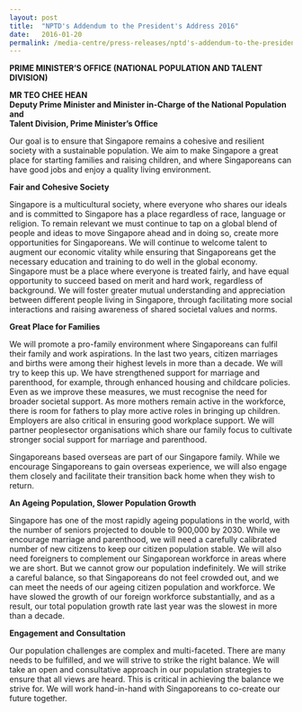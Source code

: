 ```yaml
---
layout: post
title:  "NPTD's Addendum to the President's Address 2016"
date:   2016-01-20
permalink: /media-centre/press-releases/nptd's-addendum-to-the-president's-address-2016/
---
```


**PRIME MINISTER’S OFFICE (NATIONAL POPULATION AND TALENT DIVISION)**

**MR TEO CHEE HEAN**  
**Deputy Prime Minister and Minister in-Charge of the National Population and  
Talent Division, Prime Minister’s Office**  

Our goal is to ensure that Singapore remains a cohesive and resilient society with a sustainable population. We aim to make Singapore a great place for starting families and raising children, and where Singaporeans can have good jobs and enjoy a quality living environment.

**Fair and Cohesive Society**  

Singapore is a multicultural society, where everyone who shares our ideals and is committed to Singapore has a place regardless of race, language or religion. To remain relevant we must continue to tap on a global blend of people and ideas to move Singapore ahead and in doing so, create more opportunities for Singaporeans. We will continue to welcome talent to augment our economic vitality while ensuring that Singaporeans get the necessary education and training to do well in the global economy. Singapore must be a place where everyone is treated fairly, and have equal opportunity to succeed based on merit and hard work, regardless of background. We will foster greater mutual understanding and appreciation between different people living in Singapore, through facilitating more social interactions and raising awareness of shared societal values and norms.

**Great Place for Families**  

We will promote a pro-family environment where Singaporeans can fulfil their family and work aspirations. In the last two years, citizen marriages and births were among their highest levels in more than a decade. We will try to keep this up. We have strengthened support for marriage and parenthood, for example, through enhanced housing and childcare policies. Even as we improve these measures, we must recognise the need for broader societal support. As more mothers remain active in the workforce, there is room for fathers to play more active roles in bringing up children. Employers are also critical in ensuring good workplace support. We will partner peoplesector organisations which share our family focus to cultivate stronger social support for marriage and parenthood.

Singaporeans based overseas are part of our Singapore family. While we encourage Singaporeans to gain overseas experience, we will also engage them closely and facilitate their transition back home when they wish to return.

**An Ageing Population, Slower Population Growth**  

Singapore has one of the most rapidly ageing populations in the world, with the number of seniors projected to double to 900,000 by 2030. While we encourage marriage and parenthood, we will need a carefully calibrated number of new citizens to keep our citizen population stable. We will also need foreigners to complement our Singaporean workforce in areas where we are short. But we cannot grow our population indefinitely. We will strike a careful balance, so that Singaporeans do not feel crowded out, and we can meet the needs of our ageing citizen population and workforce. We have slowed the growth of our foreign workforce substantially, and as a result, our total population growth rate last year was the slowest in more than a decade.

**Engagement and Consultation**  

Our population challenges are complex and multi-faceted. There are many needs to be fulfilled, and we will strive to strike the right balance. We will take an open and consultative approach in our population strategies to ensure that all views are heard. This is critical in achieving the balance we strive for. We will work hand-in-hand with Singaporeans to co-create our future together.

